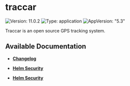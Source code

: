 # traccar

![Version: 11.0.2](https://img.shields.io/badge/Version-11.0.2-informational?style=flat-square) ![Type: application](https://img.shields.io/badge/Type-application-informational?style=flat-square) ![AppVersion: "5.3"](https://img.shields.io/badge/AppVersion-"5.3"-informational?style=flat-square)

Traccar is an open source GPS tracking system.

## Available Documentation

- [**Changelog**](CHANGELOG)

- [**Helm Security**](container-security)

- [**Helm Security**](helm-security)

